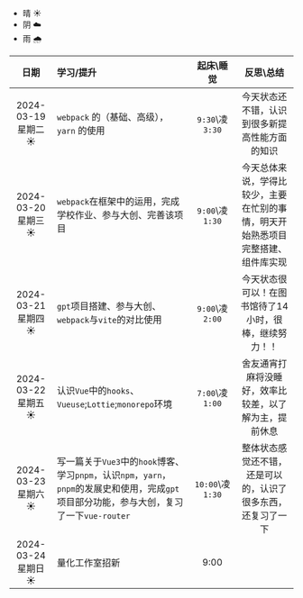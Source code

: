 - 晴 ☀️
- 阴 ☁️
- 雨 🌧️

|         日期         | 学习/提升                             |  起床\睡觉   |                   反思\总结                    |
| :------------------: | :------------------------------------ | :----------: | :--------------------------------------------: |
| 2024-03-19 星期二 ☀️ | `webpack` 的（基础、高级），`yarn` 的使用 | `9:30`\凌 `3:30` | 今天状态还不错，认识到很多新提高性能方面的知识 |
| 2024-03-20 星期三 ☀️ | `webpack`在框架中的运用，完成学校作业、参与大创、完善该项目 |    `9:00`\凌`1:30`    |                       今天总体来说，学得比较少，主要在忙别的事情，明天开始熟悉项目完整搭建、组件库实现                       |
| 2024-03-21 星期四 ☀️ | `gpt`项目搭建、参与大创、`webpack`与`vite`的对比使用 | `9:00`\凌`2:00` | 今天状态很可以！在图书馆待了14小时，很棒，继续努力！！ |
| 2024-03-22 星期五 ☀️ | 认识`Vue`中的`hooks`、`Vueuse`;`Lottie`;`monorepo`环境 | `7:00`\凌`1:00` | 舍友通宵打麻将没睡好，效率比较差，以了解为主，提前休息 |
| 2024-03-23 星期六 ☀️ | 写一篇关于`Vue3`中的`hook`博客、学习`pnpm`，认识`npm`，`yarn`，`pnpm`的发展史和使用，完成`gpt`项目部分功能，参与大创，复习了一下`vue-router` | `10:00`\凌`1:30` | 整体状态感觉还不错，还是可以的，认识了很多东西，还复习了一下 |
| 2024-03-24 星期日 ☀️ | 量化工作室招新 | 9:00 |  |
